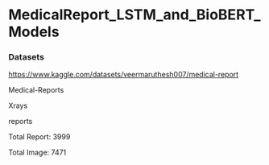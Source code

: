 # MedicalReport_LSTM_and_BioBERT_Models



### Datasets

https://www.kaggle.com/datasets/veermaruthesh007/medical-report

Medical-Reports
  
  Xrays
  
  reports



Total Report: 3999

Total Image: 7471
